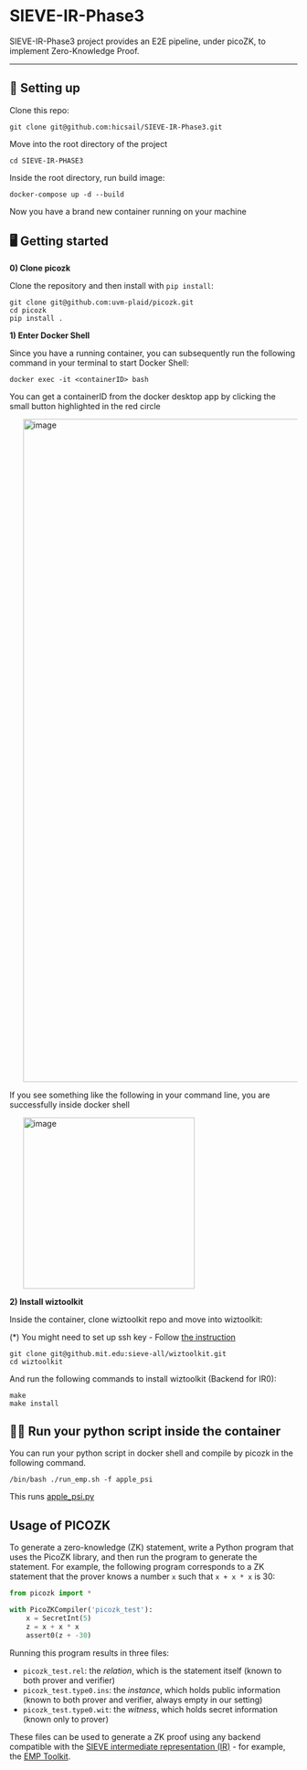 # SIEVE-IR-Phase3

SIEVE-IR-Phase3 project provides an E2E pipeline, under picoZK, to implement Zero-Knowledge Proof.

----

## 📖 Setting up

Clone this repo:

```
git clone git@github.com:hicsail/SIEVE-IR-Phase3.git
```

Move into the root directory of the project

```
cd SIEVE-IR-PHASE3
```

Inside the root directory, run build image:

```
docker-compose up -d --build
```

Now you have a brand new container running on your machine



## 🖥️ Getting started


<strong> 0) Clone picozk</strong> 

Clone the repository and then install with `pip install`:

```
git clone git@github.com:uvm-plaid/picozk.git
cd picozk
pip install .
```


<strong> 1) Enter Docker Shell</strong> 

Since you have a running container, you can subsequently run the following command in your terminal to start Docker Shell:

```
docker exec -it <containerID> bash
```

You can get a containerID from the docker desktop app by clicking the small button highlighted in the red circle
<ul>
    <img width="1161" alt="image" src="https://user-images.githubusercontent.com/62607343/203409123-1a95786f-8b2a-4e71-a920-3a51cf50cf0f.png">
</ul>

If you see something like the following in your command line, you are successfully inside docker shell
<ul>
<img width="300" alt="image" src="https://user-images.githubusercontent.com/62607343/203413803-19021cb9-07ba-4376-ade0-dbdc6c8506c5.png">
</ul>


<strong> 2) Install wiztoolkit</strong> 

Inside the container, clone wiztoolkit repo and move into wiztoolkit:

(*) You might need to set up ssh key - Follow <a href="https://docs.github.com/en/authentication/connecting-to-github-with-ssh/generating-a-new-ssh-key-and-adding-it-to-the-ssh-agent?platform=linux"> the instruction </a>

```
git clone git@github.mit.edu:sieve-all/wiztoolkit.git
cd wiztoolkit
```

And run the following commands to install wiztoolkit (Backend for IR0):

```
make
make install
```


## 🏋️‍♀️ Run your python script inside the container

You can run your python script in docker shell and compile by picozk in the following command. 

```
/bin/bash ./run_emp.sh -f apple_psi 
```

This runs <a href="https://github.com/hicsail/SIEVE-IR-Phase3/blob/main/apple_psi.py">    apple_psi.py</a><br>


## Usage of PICOZK

To generate a zero-knowledge (ZK) statement, write a Python program
that uses the PicoZK library, and then run the program to generate the
statement. For example, the following program corresponds to a ZK
statement that the prover knows a number `x` such that `x + x * x` is
30:

``` python
from picozk import *

with PicoZKCompiler('picozk_test'):
    x = SecretInt(5)
    z = x + x * x
    assert0(z + -30)
```

Running this program results in three files:
- `picozk_test.rel`: the *relation*, which is the statement itself
  (known to both prover and verifier)
- `picozk_test.type0.ins`: the *instance*, which holds public
  information (known to both prover and verifier, always empty in our
  setting)
- `picozk_test.type0.wit`: the *witness*, which holds secret
  information (known only to prover)

These files can be used to generate a ZK proof using any backend
compatible with the [SIEVE intermediate representation
(IR)](https://stealthsoftwareinc.github.io/wizkit-blog/2021/09/20/introducing-the-sieve-ir.html) -
for example, the [EMP Toolkit](https://github.com/emp-toolkit/emp-ir).
